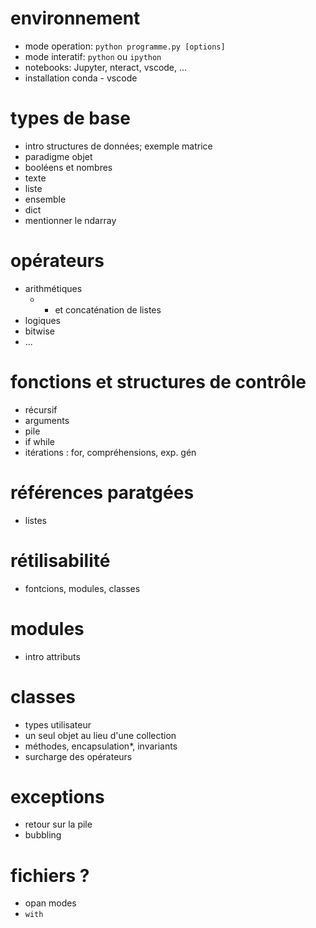 # environnement

* mode operation: `python programme.py [options]`
* mode interatif: `python`  ou `ipython`
* notebooks: Jupyter, nteract, vscode, ...
* installation conda - vscode

# types de base

* intro structures de données; exemple matrice
* paradigme objet
* booléens et nombres
* texte
* liste
* ensemble
* dict
* mentionner le ndarray

# opérateurs

* arithmétiques
  *  + et concaténation de listes
* logiques
* bitwise
* ...

# fonctions et structures de contrôle

* récursif
* arguments
* pile 
* if while
* itérations : for, compréhensions, exp. gén

# références paratgées

* listes

# rétilisabilité

* fontcions, modules, classes

# modules

* intro attributs

# classes

* types utilisateur
* un seul objet au lieu d'une collection
* méthodes, encapsulation*, invariants
* surcharge des opérateurs

# exceptions

* retour sur la pile
* bubbling

# fichiers ?

* opan modes
* `with`